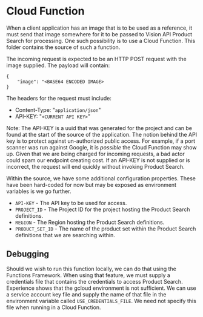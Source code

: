 # Cloud Function
When a client application has an image that is to be used as a reference, it must send that image somewhere for
it to be passed to Vision API Product Search for processing.  One such possibility is to use a Cloud Function.  This
folder contains the source of such a function.

The incoming request is expected to be an HTTP POST request with the image supplied.  The payload will contain:

```
{
    "image": "<BASE64 ENCODED IMAGE>
}
```

The headers for the request must include:

* Content-Type: "`application/json`"
* API-KEY: "`<CURRENT API KEY>`"

Note: The API-KEY is a uuid that was generated for the project and can be found at the start of the source of the
application.  The notion behind the API key is to protect against un-authorized public access.  For example, if
a port scanner was run against Google, it is _possible_ the Cloud Function may show up.  Given that we are being
charged for incoming requests, a bad actor could spam our endpoint creating cost.  If an API-KEY is not supplied or
is incorrect, the request will end quickly without invoking Product Search.

Within the source, we have some additional configuration properties.  These have been hard-coded for now but may
be exposed as environment variables is we go further.

* `API-KEY` - The API key to be used for access.
* `PROJECT_ID` - The Project ID for the project hosting the Product Search definitions.
* `REGION` - The Region hosting the Product Search definitions.
* `PRODUCT_SET_ID` - The name of the product set within the Product Search definitions that we are searching within.


## Debugging
Should we wish to run this function locally, we can do that using the Functions Framework.  When using that feature, we must supply
a credentials file that contains the credentials to access Product Search.  Experience shows that the gcloud environment is
not sufficient.  We can use a service account key file and supply the name of that file in the environment variable
called `USE_CREDENTIALS_FILE`.  We need not specify this file when running in a Cloud Function.
